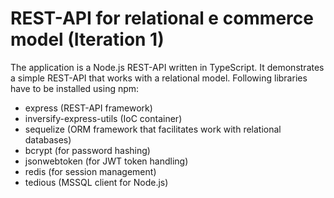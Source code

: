 # REST-API for relational e commerce model (Iteration 1)
The application is a Node.js REST-API written in TypeScript.
It demonstrates a simple REST-API that works with a relational model.
Following libraries have to be installed using npm:

* express (REST-API framework)
* inversify-express-utils (IoC container)
* sequelize (ORM framework that facilitates work with relational databases)
* bcrypt (for password hashing)
* jsonwebtoken (for JWT token handling)
* redis (for session management)
* tedious (MSSQL client for Node.js)

